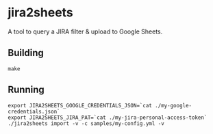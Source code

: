 # jira2sheets

A tool to query a JIRA filter & upload to Google Sheets.

## Building

```
make
```

## Running

```
export JIRA2SHEETS_GOOGLE_CREDENTIALS_JSON=`cat ./my-google-credentials.json`
export JIRA2SHEETS_JIRA_PAT=`cat ./my-jira-personal-access-token`
./jira2sheets import -v -c samples/my-config.yml -v
```
